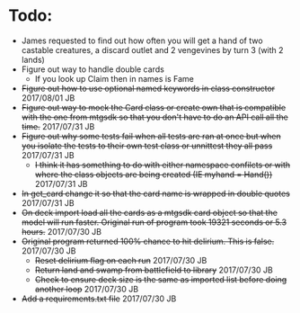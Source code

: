 # Todo:
* James requested to find out how often you will get a hand of two castable creatures, a discard outlet and 2 vengevines by turn 3 (with 2 lands)
* Figure out way to handle double cards
    * If you look up Claim then in names is Fame
* ~~Figure out how to use optional named keywords in class constructor~~ 2017/08/01 JB
* ~~Figure out way to mock the Card class or create own that is compatible with the one from mtgsdk so that you don't have to do an API call all the time.~~ 2017/07/31 JB
* ~~Figure out why some tests fail when all tests are ran at once but when you isolate the tests to their own test class or unnittest they all pass~~ 2017/07/31 JB
    * ~~I think it has something to do with either namespace confilcts or with where the class objects are being created (IE myhand = Hand())~~ 2017/07/31 JB
* ~~In get_card change it so that the card name is wrapped in double quotes~~ 2017/07/31 JB
* ~~On deck import load all the cards as a mtgsdk card object so that the model will run faster.  Original run of program took 19321 seconds or 5.3 hours.~~ 2017/07/30 JB
* ~~Original program returned 100% chance to hit delirium.  This is false.~~ 2017/07/30 JB
    * ~~Reset delirium flag on each run~~ 2017/07/30 JB
    * ~~Return land and swamp from battlefield to library~~ 2017/07/30 JB
    * ~~Check to ensure deck size is the same as imported list before doing another loop~~ 2017/07/30 JB
* ~~Add a requirements.txt file~~ 2017/07/30 JB

